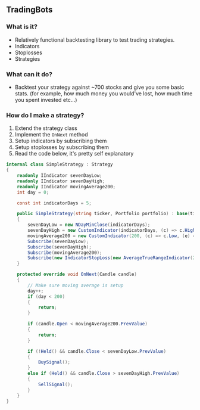 ## TradingBots
### What is it?
- Relatively functional backtesting library to test trading strategies.
- Indicators
- Stoplosses
- Strategies

### What can it do?
- Backtest your strategy against ~700 stocks and give you some basic stats. (for example, how much money you would've lost, how much time you spent invested etc...)

### How do I make a strategy?
1. Extend the strategy class
2. Implement the `OnNext` method
3. Setup indicators by subscribing them
4. Setup stoplosses by subscribing them
5. Read the code below, it's pretty self explanatory
```csharp
internal class SimpleStrategy : Strategy
{
    readonly IIndicator sevenDayLow;
    readonly IIndicator sevenDayHigh;
    readonly IIndicator movingAverage200;
    int day = 0;

    const int indicatorDays = 5;

    public SimpleStrategy(string ticker, Portfolio portfolio) : base(ticker, portfolio)
    {
        sevenDayLow = new NDayMinClose(indicatorDays);
        sevenDayHigh = new CustomIndicator(indicatorDays, (c) => c.High, (e) => e.Max());
        movingAverage200 = new CustomIndicator(200, (c) => c.Low, (e) => e.Sum() / e.Count());
        Subscribe(sevenDayLow);
        Subscribe(sevenDayHigh);
        Subscribe(movingAverage200);
        Subscribe(new IndicatorStopLoss(new AverageTrueRangeIndicator(20), 20, 2));
    }

    protected override void OnNext(Candle candle)
    {
        // Make sure moving average is setup
        day++;
        if (day < 200)
        {
            return;
        }

        if (candle.Open < movingAverage200.PrevValue)
        {
            return;
        }

        if (!Held() && candle.Close < sevenDayLow.PrevValue)
        {
            BuySignal();
        }
        else if (Held() && candle.Close > sevenDayHigh.PrevValue)
        {
            SellSignal();
        }
    }
}
```

